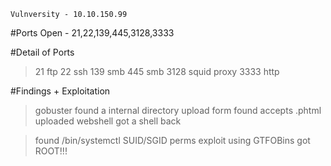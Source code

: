```
Vulnversity - 10.10.150.99
```

#Ports Open - 21,22,139,445,3128,3333

#Detail of Ports
>21		ftp
>22		ssh
>139	smb
>445	smb
>3128	squid proxy
>3333	http

#Findings + Exploitation
>gobuster found a internal directory
>upload form found
>accepts .phtml
>uploaded webshell
>got a shell back

>found /bin/systemctl SUID/SGID perms
>exploit using GTFOBins
>got ROOT!!!